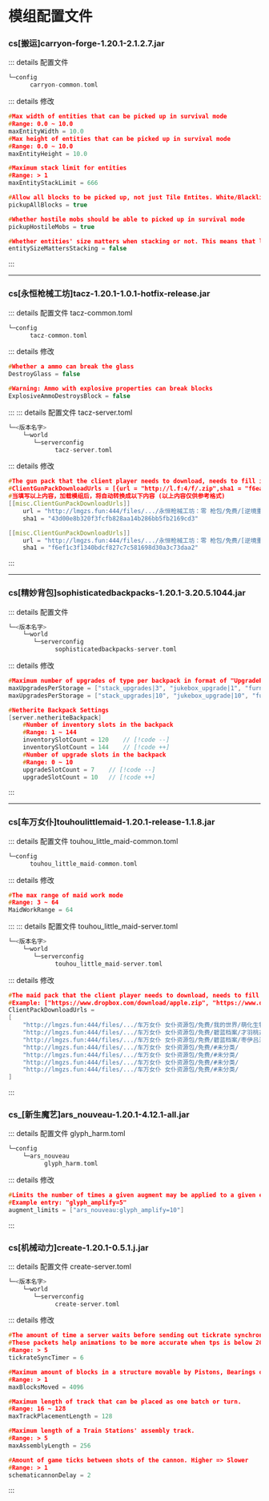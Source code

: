 # 模组配置文件

### cs[搬运]carryon-forge-1.20.1-2.1.2.7.jar
::: details 配置文件
```c
└─config
      carryon-common.toml
```
::: details 修改
```c
#Max width of entities that can be picked up in survival mode
#Range: 0.0 ~ 10.0
maxEntityWidth = 10.0
#Max height of entities that can be picked up in survival mode
#Range: 0.0 ~ 10.0
maxEntityHeight = 10.0

#Maximum stack limit for entities
#Range: > 1
maxEntityStackLimit = 666

#Allow all blocks to be picked up, not just Tile Entites. White/Blacklist will still be respected.
pickupAllBlocks = true

#Whether hostile mobs should be able to picked up in survival mode
pickupHostileMobs = true

#Whether entities' size matters when stacking or not. This means that larger entities cannot be stacked on smaller ones
entitySizeMattersStacking = false
```
:::

---

### cs[永恒枪械工坊]tacz-1.20.1-1.0.1-hotfix-release.jar
::: details 配置文件 tacz-common.toml
```c
└─config
      tacz-common.toml
```
::: details 修改
```c
#Whether a ammo can break the glass
DestroyGlass = false

#Warning: Ammo with explosive properties can break blocks
ExplosiveAmmoDestroysBlock = false
```
:::
::: details 配置文件 tacz-server.toml
```c
└─<版本名字>
    └─world
       └─serverconfig
             tacz-server.toml
```
::: details 修改
```c
#The gun pack that the client player needs to download, needs to fill in the URL and the SHA1 value of the file
#ClientGunPackDownloadUrls = [{url = "http://l.f:4/f/.zip",sha1 = "f6eaa2"},{url = "http://l.f:4/f/.zip",sha1 = "43dcd3"}]
#当填写以上内容，加载模组后，将自动转换成以下内容 (以上内容仅供参考格式)
[[misc.ClientGunPackDownloadUrls]]
    url = "http://lmgzs.fun:444/files/.../永恒枪械工坊：零 枪包/免费/[逆境重科军备]EMX-Arms GunsPack/[needEMX0.5.5+]EMX-Gunsmith ver0.0.5.zip"
    sha1 = "43d00e8b320f3fcfb828aa14b286bb5fb2169cd3"

[[misc.ClientGunPackDownloadUrls]]
    url = "http://lmgzs.fun:444/files/.../永恒枪械工坊：零 枪包/免费/[逆境重科军备]EMX-Arms GunsPack/[needTacz1.0.3]EMX-Arms-Gunpack ver0.5.5.zip"
    sha1 = "f6ef1c3f1340bdcf827c7c581698d30a3c73daa2"
```
:::

---

### cs[精妙背包]sophisticatedbackpacks-1.20.1-3.20.5.1044.jar
::: details 配置文件
```c
└─<版本名字>
    └─world
       └─serverconfig
             sophisticatedbackpacks-server.toml
```
::: details 修改
```c
#Maximum number of upgrades of type per backpack in format of "UpgradeRegistryName[or UpgradeGroup]|MaxNumber"
maxUpgradesPerStorage = ["stack_upgrades|3", "jukebox_upgrade|1", "furnace_upgrades|1"]     // [!code --]
maxUpgradesPerStorage = ["stack_upgrades|10", "jukebox_upgrade|10", "furnace_upgrades|10"]  // [!code ++]

#Netherite Backpack Settings
[server.netheriteBackpack]
    #Number of inventory slots in the backpack
    #Range: 1 ~ 144
    inventorySlotCount = 120    // [!code --]
    inventorySlotCount = 144    // [!code ++]
    #Number of upgrade slots in the backpack
    #Range: 0 ~ 10
    upgradeSlotCount = 7    // [!code --]
    upgradeSlotCount = 10   // [!code ++]
```
:::

---

### cs[车万女仆]touhoulittlemaid-1.20.1-release-1.1.8.jar
::: details 配置文件 touhou_little_maid-common.toml
```c
└─config
      touhou_little_maid-common.toml
```
::: details 修改
```c
#The max range of maid work mode
#Range: 3 ~ 64
MaidWorkRange = 64
```
:::
::: details 配置文件 touhou_little_maid-server.toml
```c
└─<版本名字>
    └─world
       └─serverconfig
             touhou_little_maid-server.toml
```
::: details 修改
```c
#The maid pack that the client player needs to download, needs to fill in the URL and the SHA1 value of the file
#Example: ["https://www.dropbox.com/download/apple.zip", "https://www.dropbox.com/download/cat.zip"]
ClientPackDownloadUrls =
[
    "http://lmgzs.fun:444/files/.../车万女仆 女仆资源包/免费/我的世界/萌化生物/     minecraft_cute-creature-1.2.0.zip" ,
    "http://lmgzs.fun:444/files/.../车万女仆 女仆资源包/免费/碧蓝档案/才羽桃井 女仆/blue-archive_saiba-momoi__maid.zip",
    "http://lmgzs.fun:444/files/.../车万女仆 女仆资源包/免费/碧蓝档案/枣伊吕波/     blue-archive_natsume_iroha.zip",
    "http://lmgzs.fun:444/files/.../车万女仆 女仆资源包/免费/#未分类/               huangushi-1.0.0.zip",
    "http://lmgzs.fun:444/files/.../车万女仆 女仆资源包/免费/#未分类/               new_year_model_pack-1.0.0.zip",
    "http://lmgzs.fun:444/files/.../车万女仆 女仆资源包/免费/#未分类/               yingbai_arknights_pack-1.0.4.zip",
    "http://lmgzs.fun:444/files/.../车万女仆 女仆资源包/免费/#未分类/               zhi_ban-1.0.0.zip"
]
```
:::

### cs_[新生魔艺]ars_nouveau-1.20.1-4.12.1-all.jar
::: details 配置文件 glyph_harm.toml
```c
└─config
    └─ars_nouveau
          glyph_harm.toml
```
::: details 修改
```c
#Limits the number of times a given augment may be applied to a given effect
#Example entry: "glyph_amplify=5"
augment_limits = ["ars_nouveau:glyph_amplify=10"]
```
:::

### cs[机械动力]create-1.20.1-0.5.1.j.jar
::: details 配置文件 create-server.toml
```c
└─<版本名字>
    └─world
       └─serverconfig
             create-server.toml
```
::: details 修改
```c
#The amount of time a server waits before sending out tickrate synchronization packets.
#These packets help animations to be more accurate when tps is below 20.
#Range: > 5
tickrateSyncTimer = 6

#Maximum amount of blocks in a structure movable by Pistons, Bearings or other means.
#Range: > 1
maxBlocksMoved = 4096

#Maximum length of track that can be placed as one batch or turn.
#Range: 16 ~ 128
maxTrackPlacementLength = 128

#Maximum length of a Train Stations' assembly track.
#Range: > 5
maxAssemblyLength = 256

#Amount of game ticks between shots of the cannon. Higher => Slower
#Range: > 1
schematicannonDelay = 2
```
:::